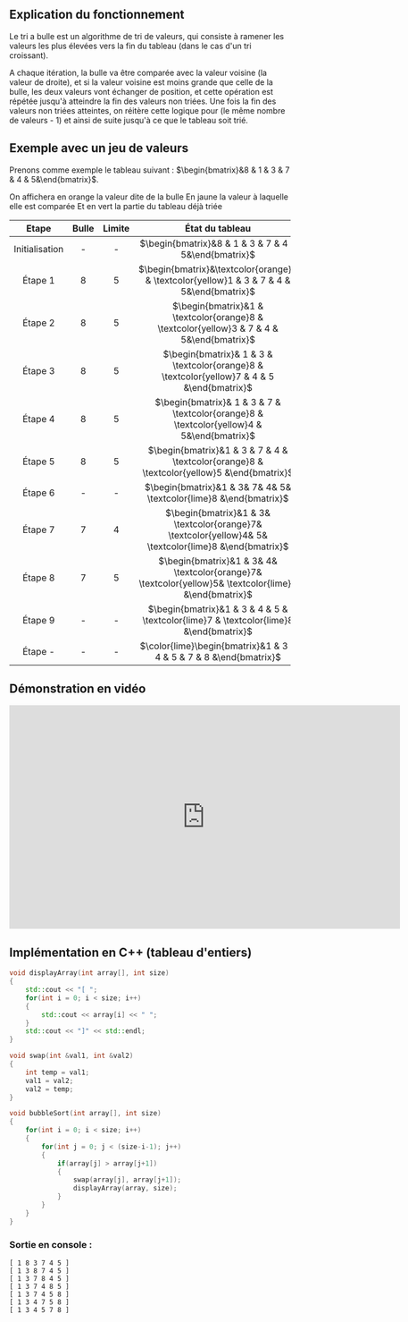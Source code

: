 ## Explication du fonctionnement

Le tri a bulle est un algorithme de tri de valeurs, qui consiste à ramener les valeurs les plus élevées vers la fin du tableau (dans le cas d'un tri croissant). 

A chaque itération, la bulle va être comparée avec la valeur voisine (la valeur de droite), et si la valeur voisine est moins grande que celle de la bulle, les deux valeurs vont échanger de position, et cette opération est répétée jusqu'à atteindre la fin des valeurs non triées. Une fois la fin des valeurs non triées atteintes, on réitère cette logique pour (le même nombre de valeurs - 1) et ainsi de suite jusqu'à ce que le tableau soit trié.

## Exemple avec un jeu de valeurs

Prenons comme exemple le tableau suivant : $\begin{bmatrix}&8 & 1 & 3 & 7 & 4 & 5&\end{bmatrix}$.

On affichera en orange la valeur dite de la bulle
En jaune la valeur à laquelle elle est comparée
Et en vert la partie du tableau déjà triée

|     Etape      | Bulle | Limite |État du tableau|
|:--------------:|:-----:|:------:|:------------------------------------------:|
| Initialisation |   -   |   -    |$\begin{bmatrix}&8 & 1 & 3 & 7 & 4 & 5&\end{bmatrix}$|
|    Étape 1     |   8   |   5    |$\begin{bmatrix}&\textcolor{orange}8 & \textcolor{yellow}1 & 3 & 7 & 4 & 5&\end{bmatrix}$|
|    Étape 2     |   8   |   5    |$\begin{bmatrix}&1 & \textcolor{orange}8 & \textcolor{yellow}3 & 7 & 4 & 5&\end{bmatrix}$|
|    Étape 3     |   8   |   5    |$\begin{bmatrix}& 1 & 3 & \textcolor{orange}8 & \textcolor{yellow}7 & 4 & 5 &\end{bmatrix}$|
|    Étape 4     |   8   |   5    |$\begin{bmatrix}& 1 & 3 & 7 & \textcolor{orange}8 & \textcolor{yellow}4 & 5&\end{bmatrix}$|
|    Étape 5     |   8   |   5    |$\begin{bmatrix}&1 & 3 & 7 & 4 & \textcolor{orange}8 & \textcolor{yellow}5 &\end{bmatrix}$|
|    Étape 6     |   -   |   -    |$\begin{bmatrix}&1 & 3& 7& 4& 5& \textcolor{lime}8 &\end{bmatrix}$|
|    Étape 7     |   7   |   4    |$\begin{bmatrix}&1 & 3& \textcolor{orange}7& \textcolor{yellow}4& 5& \textcolor{lime}8 &\end{bmatrix}$|
|    Étape 8     |   7   |   5    |$\begin{bmatrix}&1 & 3& 4& \textcolor{orange}7& \textcolor{yellow}5& \textcolor{lime}8 &\end{bmatrix}$|
|    Étape 9     |   -   |   -    |$\begin{bmatrix}&1 & 3 & 4 & 5 & \textcolor{lime}7 & \textcolor{lime}8 &\end{bmatrix}$|
|    Étape -     |   -   |   -    |$\color{lime}\begin{bmatrix}&1 & 3 & 4 & 5 & 7 & 8 &\end{bmatrix}$|

## Démonstration en vidéo 

<iframe width="700" height="400" src="https://www.youtube-nocookie.com/embed/Cq7SMsQBEUw" title="YouTube video player" frameborder="0" allow="accelerometer; autoplay; clipboard-write; encrypted-media; gyroscope; picture-in-picture; web-share" allowfullscreen></iframe>

## Implémentation en C++ (tableau d'entiers)

```cpp
void displayArray(int array[], int size)
{
    std::cout << "[ ";
    for(int i = 0; i < size; i++)
    {
        std::cout << array[i] << " ";
    }
    std::cout << "]" << std::endl;
}

void swap(int &val1, int &val2)
{
    int temp = val1;
    val1 = val2;
    val2 = temp;
}

void bubbleSort(int array[], int size)
{
    for(int i = 0; i < size; i++)
    {
        for(int j = 0; j < (size-i-1); j++)
        {
            if(array[j] > array[j+1])
            {
                swap(array[j], array[j+1]);
                displayArray(array, size);
            }
        }
    }
}
```

### Sortie en console :

```
[ 1 8 3 7 4 5 ]
[ 1 3 8 7 4 5 ]
[ 1 3 7 8 4 5 ]
[ 1 3 7 4 8 5 ]
[ 1 3 7 4 5 8 ]
[ 1 3 4 7 5 8 ]
[ 1 3 4 5 7 8 ]
```
